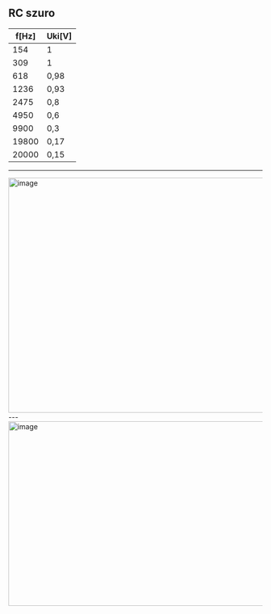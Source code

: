 RC szuro
---
|f[Hz]|Uki[V]|
|-----|------|
| 154 |   1  |
| 309 |   1  |
|618|0,98|
|1236|0,93|
|2475|0,8|
|4950|0,6|
|9900|0,3|
|19800|0,17|
|20000|0,15|
---
<img width="754" height="466" alt="image" src="https://github.com/user-attachments/assets/9d102ea8-4fab-44f7-aea9-78e58100171a" />
---
<img width="773" height="366" alt="image" src="https://github.com/user-attachments/assets/11c683f1-e855-44bf-bd6b-15c1eff0c422" />
